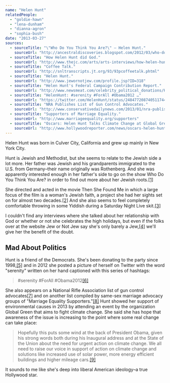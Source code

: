 ```yaml
---
name: "Helen Hunt"
relatedPeople:
  - "goldie-hawn"
  - "lena-dunham"
  - "dianna-agron"
  - "sophia-bush"
date: "2013-03-27"
sources:
  - sourceTitle: "\"Who Do You Think You Are?\" – Helen Hunt."
    sourceUrl: "http://ancestraldiscoveries.blogspot.com/2012/03/who-do-you-think-you-are-helen-hunt.html"
  - sourceTitle: "How Helen Hunt did God."
    sourceUrl: "http://www.thejc.com/arts/arts-interviews/how-helen-hunt-did-god"
  - sourceTitle: "Coffee Talk."
    sourceUrl: "http://snltranscripts.jt.org/93/93pcoffeetalk.phtml"
  - sourceTitle: "Helen Hunt."
    sourceUrl: "http://www.jewornotjew.com/profile.jsp?ID=318"
  - sourceTitle: "Helen Hunt's Federal Campaign Contribution Report."
    sourceUrl: "http://www.newsmeat.com/celebrity_political_donations/Helen_Hunt.php"
  - sourceTitle: "HelenHunt: #serenity #ForAll #Obama2012 …"
    sourceUrl: "https://twitter.com/HelenHunt/status/248477208740511744"
  - sourceTitle: "NRA Publishes List of Gun Control Advocates."
    sourceUrl: "http://www.conservativedailynews.com/2013/01/nra-publishes-list-of-gun-control-advocates/"
  - sourceTitle: "Supporters of Marriage Equality."
    sourceUrl: "http://www.marriageequality.org/supporters"
  - sourceTitle: "Oscars: Helen Hunt Talks Climate Change at Global Green's Annual Party."
    sourceUrl: "http://www.hollywoodreporter.com/news/oscars-helen-hunt-talks-climate-422802"
---
```


Helen Hunt was born in Culver City, California and grew up mainly in New York City.

Hunt is Jewish and Methodist, but she seems to relate to the Jewish side a lot more. Her father was Jewish and his grandparents immigrated to the U.S. from Germany–their name originally was Rothenberg. And she was apparently interested enough in her father's side to go on the show Who Do You Think You Are? in order to find out more about her Jewish roots.<a class="source-citation" href="#http://ancestraldiscoveries.blogspot.com/2012/03/who-do-you-think-you-are-helen-hunt.html" title="&quot;Who Do You Think You Are?&quot; – Helen Hunt.">[1]</a>

She directed and acted in the movie Then She Found Me in which a large focus of the film is a woman's Jewish faith, a project she had her sights set on for almost two decades.<a class="source-citation" href="#http://www.thejc.com/arts/arts-interviews/how-helen-hunt-did-god" title="How Helen Hunt did God.">[2]</a> And she also seems to feel completely comfortable throwing in some Yiddish during a Saturday Night Live skit.<a class="source-citation" href="#http://snltranscripts.jt.org/93/93pcoffeetalk.phtml" title="Coffee Talk.">[3]</a>

I couldn't find any interviews where she talked about her relationship with God or whether or not she celebrates the high holidays, but even if the folks over at the website Jew or Not Jew say she's only barely a Jew,<a class="source-citation" href="#http://www.jewornotjew.com/profile.jsp?ID=318" title="Helen Hunt.">[4]</a> we'll give her the benefit of the doubt.


## Mad About Politics

Hunt is a friend of the Democrats. She's been donating to the party since 1998,<a class="source-citation" href="#http://www.newsmeat.com/celebrity_political_donations/Helen_Hunt.php" title="Helen Hunt&apos;s Federal Campaign Contribution Report.">[5]</a> and in 2012 she posted a picture of herself on Twitter with the word "serenity" written on her hand captioned with this series of hashtags:

>#serenity #ForAll #Obama2012<a class="source-citation" href="#https://twitter.com/HelenHunt/status/248477208740511744" title="HelenHunt: #serenity #ForAll #Obama2012 …">[6]</a>

She also appears on a National Rifle Association list of gun control advocates<a class="source-citation" href="#http://www.conservativedailynews.com/2013/01/nra-publishes-list-of-gun-control-advocates/" title="NRA Publishes List of Gun Control Advocates.">[7]</a> and on another list compiled by same-sex marriage advocacy groups of "Marriage Equality Supporters."<a class="source-citation" href="#http://www.marriageequality.org/supporters" title="Supporters of Marriage Equality.">[8]</a> Hunt showed her support of environmental causes in 2013 by attending an event by the organization Global Green that aims to fight climate change. She said she has hope that awareness of the issue is increasing to the point where some real change can take place:

>Hopefully this puts some wind at the back of President Obama, given his strong words both during his Inaugural address and at the State of the Union about the need for urgent action on climate change. We all need to raise our voice in support of action on climate change and solutions like increased use of solar power, more energy efficient buildings and higher mileage cars.<a class="source-citation" href="#http://www.hollywoodreporter.com/news/oscars-helen-hunt-talks-climate-422802" title="Oscars: Helen Hunt Talks Climate Change at Global Green&apos;s Annual Party.">[9]</a>

It sounds to me like she's deep into liberal American ideology–a true Hollywood star.